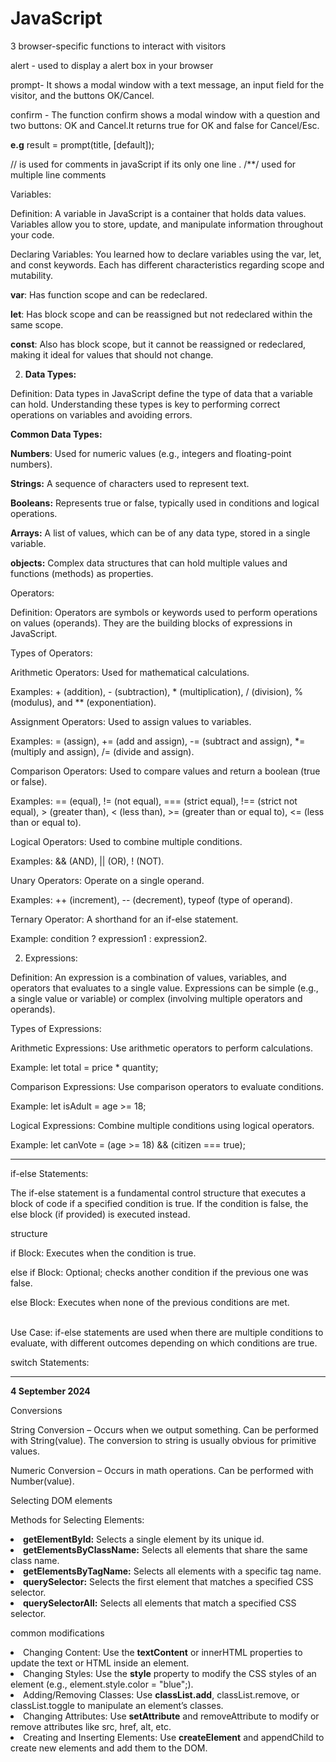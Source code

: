 # JavaScript
3 browser-specific functions to interact with visitors

alert - used to display a alert box in your browser 

prompt- It shows a modal window with a text message, an input field for the visitor, and the buttons OK/Cancel.

confirm - The function confirm shows a modal window with a question and two buttons: OK and Cancel.It returns true for OK and false for Cancel/Esc.


<b>e.g</b> result = prompt(title, [default]);

// is used for comments in javaScript if its only one line . /**/ used for multiple line comments 

Variables:

Definition: A variable in JavaScript is a container that holds data values. Variables allow you to store, update, and manipulate information throughout your code.

Declaring Variables: You learned how to declare variables using the var, let, and const keywords. Each has different characteristics regarding scope and mutability.

<b>var</b>: Has function scope and can be redeclared.

<b>let</b>: Has block scope and can be reassigned but not redeclared within the same scope.

<b>const</b>: Also has block scope, but it cannot be reassigned or redeclared, making it ideal for values that should not change.

2. <b>Data Types:</b>
   
Definition: Data types in JavaScript define the type of data that a variable can hold. Understanding these types is key to performing correct operations on variables and avoiding errors.

<b>Common Data Types:</b>

<b>Numbers</b>: Used for numeric values (e.g., integers and floating-point numbers).

<b>Strings:</b> A sequence of characters used to represent text.

<b>Booleans:</b> Represents true or false, typically used in conditions and logical operations.

<b>Arrays:</b> A list of values, which can be of any data type, stored in a single variable.

<b>objects:</b> Complex data structures that can hold multiple values and functions (methods) as properties.

Operators:

Definition: Operators are symbols or keywords used to perform operations on values (operands). They are the building blocks of expressions in JavaScript.

Types of Operators:

Arithmetic Operators: Used for mathematical calculations.

Examples: + (addition), - (subtraction), * (multiplication), / (division), % (modulus), and ** (exponentiation).

Assignment Operators: Used to assign values to variables.

Examples: = (assign), += (add and assign), -= (subtract and assign), *= (multiply and assign), /= (divide and assign).

Comparison Operators: Used to compare values and return a boolean (true or false).

Examples: == (equal), != (not equal), === (strict equal), !== (strict not equal), > (greater than), < (less than), >= (greater than or equal to), <= (less than or equal to).

Logical Operators: Used to combine multiple conditions.



Examples: && (AND), || (OR), ! (NOT).

Unary Operators: Operate on a single operand.

Examples: ++ (increment), -- (decrement), typeof (type of operand).

Ternary Operator: A shorthand for an if-else statement.

Example: condition ? expression1 : expression2.


2. Expressions:

    
Definition: An expression is a combination of values, variables, and operators that evaluates to a single value. Expressions can be simple (e.g., a single value or variable) or complex (involving multiple operators and operands).

Types of Expressions:

Arithmetic Expressions: Use arithmetic operators to perform calculations.

Example: let total = price * quantity;

Comparison Expressions: Use comparison operators to evaluate conditions.

Example: let isAdult = age >= 18;

Logical Expressions: Combine multiple conditions using logical operators.

Example: let canVote = (age >= 18) && (citizen === true);

<hr>

if-else Statements:

The if-else statement is a fundamental control structure that executes a block of code if a specified condition is true. If the condition is false, the else block (if provided) is executed instead.

structure

if Block: Executes when the condition is true.

else if Block: Optional; checks another condition if the previous one was false.

else Block: Executes when none of the previous conditions are met.

<br>Use Case: if-else</b> statements are used when there are multiple conditions to evaluate, with different outcomes depending on which conditions are true.

switch Statements:

<hr>
<b>4 September 2024</b>

Conversions 

String Conversion – Occurs when we output something. Can be performed with String(value). The conversion to string is usually obvious for primitive values.

Numeric Conversion – Occurs in math operations. Can be performed with Number(value).


Selecting DOM elements

Methods for Selecting Elements:
<li><b>getElementById:</b> Selects a single element by its unique id.</li>

<li><b>getElementsByClassName:</b> Selects all elements that share the same class name.</li>

<li><b>getElementsByTagName:</b> Selects all elements with a specific tag name.</li>

<li><b>querySelector:</b> Selects the first element that matches a specified CSS selector.</li>

<li><b>querySelectorAll:</b> Selects all elements that match a specified CSS selector.</li>

common modifications

<li>Changing Content: Use the <b>textContent</b> or innerHTML properties to update the text or HTML inside an element.</li>

<li>Changing Styles: Use the <b>style</b> property to modify the CSS styles of an element (e.g., element.style.color = "blue";).</li>

<li>Adding/Removing Classes: Use <b>classList.add</b>, classList.remove, or classList.toggle to manipulate an element’s classes.</li>

<li>Changing Attributes: Use <b>setAttribute</b> and removeAttribute to modify or remove attributes like src, href, alt, etc.</li>

<li>Creating and Inserting Elements: Use <b>createElement</b> and appendChild to create new elements and add them to the DOM.</li>
